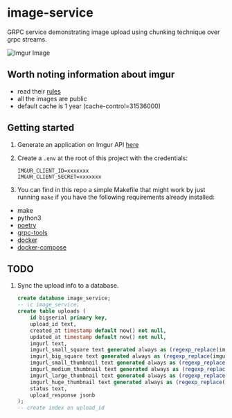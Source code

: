 # image-service

GRPC service demonstrating image upload using chunking technique over grpc streams.

![Imgur Image](https://i.imgur.com/uMm3V9k.png)

## Worth noting information about imgur

- read their [rules](https://imgur.com/rules)
- all the images are public
- default cache is 1 year (cache-control=31536000)


## Getting started

1. Generate an application on Imgur API [here](https://api.imgur.com/oauth2/addclient)

2. Create a `.env` at the root of this project with the credentials:
    ```
    IMGUR_CLIENT_ID=xxxxxxx
    IMGUR_CLIENT_SECRET=xxxxxxx
    ```

2. You can find in this repo a simple Makefile that might work by just running `make` if you have the following requirements already installed:
 - make
 - python3
 - [poetry](https://python-poetry.org/docs/#installation)
 - [grpc-tools](https://grpc.io/docs/quickstart/python/)
 - [docker](https://docs.docker.com/install/)
 - [docker-compose](https://docs.docker.com/compose/install/)



## TODO

1. Sync the upload info to a database.
    ```sql
    create database image_service;
    -- \c image_service;
    create table uploads (
        id bigserial primary key,
        upload_id text,
        created_at timestamp default now() not null,
        updated_at timestamp default now() not null,
        imgurl text,
        imgurl_small_square text generated always as (regexp_replace(imgurl, '(.*)(\.\w+)$', '\1s\2')) stored, -- (90x90)
        imgurl_big_square text generated always as (regexp_replace(imgurl, '(.*)(\.\w+)$', '\1b\2')) stored, -- (160x160)
        imgurl_small_thumbnail text generated always as (regexp_replace(imgurl, '(.*)(\.\w+)$', '\1t\2')) stored, -- (160x160)
        imgurl_medium_thumbnail text generated always as (regexp_replace(imgurl, '(.*)(\.\w+)$', '\1m\2')) stored, -- (320x320)
        imgurl_large_thumbnail text generated always as (regexp_replace(imgurl, '(.*)(\.\w+)$', '\1l\2')) stored, -- (640x640)
        imgurl_huge_thumbnail text generated always as (regexp_replace(imgurl, '(.*)(\.\w+)$', '\1h\2')) stored, -- (1024x1024)
        status text,
        upload_response jsonb
    );
    -- create index on upload_id
    ```
